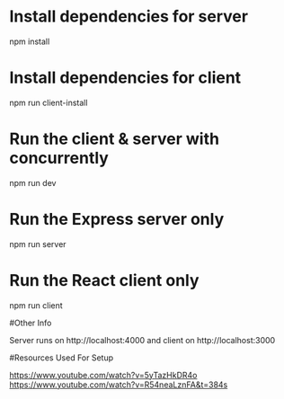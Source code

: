 # Install dependencies for server

npm install

# Install dependencies for client

npm run client-install

# Run the client & server with concurrently

npm run dev

# Run the Express server only

npm run server

# Run the React client only

npm run client

#Other Info

Server runs on http://localhost:4000 and client on http://localhost:3000

#Resources Used For Setup

https://www.youtube.com/watch?v=5yTazHkDR4o
https://www.youtube.com/watch?v=R54neaLznFA&t=384s
